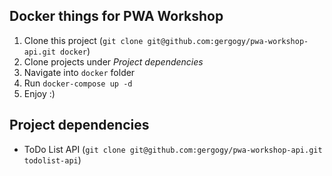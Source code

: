 ## Docker things for PWA Workshop

1. Clone this project (`git clone git@github.com:gergogy/pwa-workshop-api.git docker`)
2. Clone projects under _Project dependencies_
3. Navigate into `docker` folder
4. Run `docker-compose up -d`
5. Enjoy :)

## Project dependencies
  - ToDo List API (`git clone git@github.com:gergogy/pwa-workshop-api.git todolist-api`)


